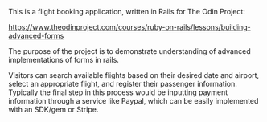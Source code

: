 This is a flight booking application, written in Rails for The Odin Project:

https://www.theodinproject.com/courses/ruby-on-rails/lessons/building-advanced-forms

The purpose of the project is to demonstrate understanding of advanced implementations of forms in rails.

Visitors can search available flights based on their desired date and airport, select an appropriate flight, and register their passenger information. Typically the final step in this process would be inputting payment information through a service like Paypal, which can be easily implemented with an SDK/gem or Stripe.